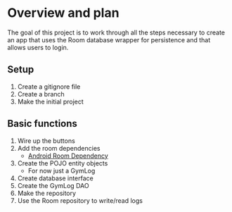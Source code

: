 # Overview and plan
The goal of this project is to work through all the steps necessary to create an app that uses the Room database wrapper for persistence and that allows users to login.

## Setup
1. Create a gitignore file
2. Create a branch
3. Make the initial project

## Basic functions
1. Wire up the buttons
2. Add the room dependencies
    * [Android Room Dependency](https://developer.android.com/jetpack/androidx/releases/room)
3. Create the POJO entity objects
    * For now just a GymLog
4.  Create database interface
5.  Create the GymLog DAO
6.  Make the repository
7.  Use the Room repository to write/read logs
